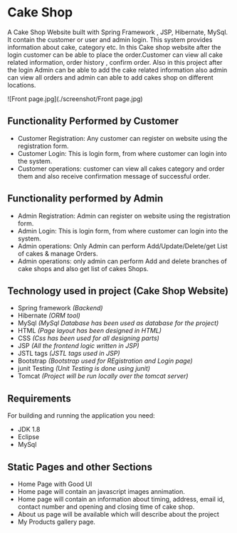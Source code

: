# Cake Shop

A Cake Shop Website built with Spring Framework , JSP, Hibernate, MySql.
It contain the customer or user and admin login. This system provides information about  cake, category etc. In this Cake shop website after the login customer can be able to place the order.Customer can view all cake related information, order history , confirm order. Also in this project after the login Admin can be able to add the cake related information also admin can view all orders and admin can able to add cakes shop on different locations.


![Front page.jpg](./screenshot/Front page.jpg)

## Functionality Performed by Customer
- Customer Registration: Any customer can register on website using the registration form.
- Customer Login: This is login form, from where customer can login into the system.
- Customer operations: customer can view all cakes category and order them and also receive confirmation message of successful order.

## Functionality performed by Admin
- Admin Registration: Admin can register on website using the registration form.
- Admin Login: This is login form, from where customer can login into the system.
- Admin operations: Only Admin can perform Add/Update/Delete/get List of cakes & manage Orders.
- Admin operations: only admin can perform Add and delete branches of cake shops and also get list of cakes Shops.

## Technology used in project (Cake Shop Website)
- Spring framework *(Backend)*
- Hibernate *(ORM tool)*
- MySql *(MySql Database has been used as database for the project)*
- HTML *(Page layout has been designed in HTML)*
- CSS *(Css has been used for all designing parts)*
- JSP *(All the frontend logic written in JSP)*
- JSTL tags *(JSTL tags used in JSP)*
- Bootstrap *(Bootstrap used for REgistration and Login page)*
- junit Testing *(Unit Testing is done using junit)*
- Tomcat *(Project will be run locally over the tomcat server)*

## Requirements
For building and running the application you need:
- JDK 1.8
- Eclipse
- MySql

## Static Pages and other Sections
- Home Page with Good UI
- Home page will contain an javascript images annimation.
- Home page will contain an information about timing, address, email id, contact number and opening and closing time of cake shop.
- About us page will be available which will describe about the project
- My Products gallery page.
